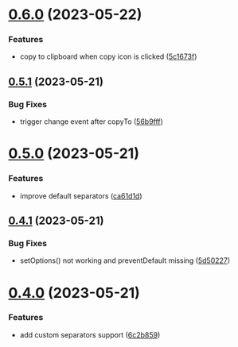 # [0.6.0](https://github.com/baumrock/PassPhraseJS/compare/v0.5.1...v0.6.0) (2023-05-22)


### Features

* copy to clipboard when copy icon is clicked ([5c1673f](https://github.com/baumrock/PassPhraseJS/commit/5c1673fdee180cdc5a840091eba03f2532adaa03))



## [0.5.1](https://github.com/baumrock/PassPhraseJS/compare/v0.5.0...v0.5.1) (2023-05-21)


### Bug Fixes

* trigger change event after copyTo ([56b9fff](https://github.com/baumrock/PassPhraseJS/commit/56b9fff312036ab440e8e73cdad66eb12416e8a0))



# [0.5.0](https://github.com/baumrock/PassPhraseJS/compare/v0.4.1...v0.5.0) (2023-05-21)


### Features

* improve default separators ([ca61d1d](https://github.com/baumrock/PassPhraseJS/commit/ca61d1d5b41891a1949dd8a7bbe3bc769ffb0eba))



## [0.4.1](https://github.com/baumrock/PassPhraseJS/compare/v0.4.0...v0.4.1) (2023-05-21)


### Bug Fixes

* setOptions() not working and preventDefault missing ([5d50227](https://github.com/baumrock/PassPhraseJS/commit/5d50227934bdcb5c1253df3a6ab174adc6f42e80))



# [0.4.0](https://github.com/baumrock/PassPhraseJS/compare/v0.3.0...v0.4.0) (2023-05-21)


### Features

* add custom separators support ([6c2b859](https://github.com/baumrock/PassPhraseJS/commit/6c2b859c03c45997f40ab503f547d67ea9e2b985))



